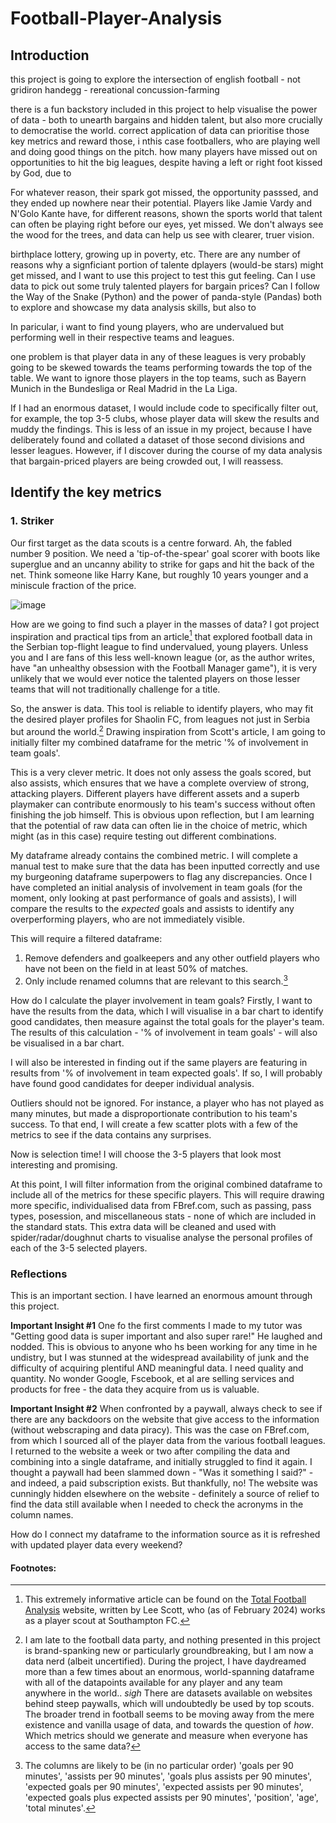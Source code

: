 # Football-Player-Analysis

## Introduction

this project is going to explore the intersection of english football - not gridiron handegg - rereational concussion-farming

there is a fun backstory included in this project to help visualise the power of data - both to unearth bargains and hidden talent, but also more crucially to democratise the world. correct application of data can prioritise those key metrics and reward those, i nthis case footballers, who are playing well and doing good things on the pitch. how many players have missed out on opportunities to hit the big leagues, despite having a left or right foot kissed by God, due to 

For whatever reason, their spark got missed, the opportunity passsed, and they ended up nowhere near their potential. Players like Jamie Vardy and N'Golo Kante have, for different reasons, shown the sports world that talent can often be playing right before our eyes, yet missed. We don't always see the wood for the trees, and data can help us see with clearer, truer vision.

birthplace lottery, growing up in poverty, etc. There are any number of reasons why a signficiant portion of talente dplayers (would-be stars) might get missed, and I want to use this project to test this gut feeling. Can I use data to pick out some truly talented players for bargain prices? Can I follow the Way of the Snake (Python) and the power of panda-style (Pandas) both to explore and showcase my data analysis skills, but also to  

In paricular, i want to find young players, who are undervalued but performing well in their respective teams and leagues.

one problem is that player data in any of these leagues is very probably going to be skewed towards the teams performing towards the top of the table. We want to ignore those players in the top teams, such as Bayern Munich in the Bundesliga or Real Madrid in the La Liga. 

If I had an enormous dataset, I would include code to specifically filter out, for example, the top 3-5 clubs, whose player data will skew the results and muddy the findings. This is less of an issue in my project, because I have deliberately found and collated a dataset of those second divisions and lesser leagues. However, if I discover during the course of my data analysis that bargain-priced players are being crowded out, I will reassess.

## Identify the key metrics

### 1. Striker

Our first target as the data scouts is a centre forward. Ah, the fabled number 9 position. We need a 'tip-of-the-spear' goal scorer with boots like superglue and an uncanny ability to strike for gaps and hit the back of the net. Think someone like Harry Kane, but roughly 10 years younger and a miniscule fraction of the price.

![image](https://github.com/brutucas/Football-Player-Analysis/assets/154451874/a7cdd34e-21aa-43a8-ad35-5e0af8d9f869) 

How are we going to find such a player in the masses of data? I got project inspiration and practical tips from an article[^fn1] that explored football data in the Serbian top-flight league to find undervalued, young players. Unless you and I are fans of this less well-known league (or, as the author writes, have "an unhealthy obsession with the Football Manager game"), it is very unlikely that we would ever notice the talented players on those lesser teams that will not traditionally challenge for a title.

So, the answer is data. This tool is reliable to identify players, who may fit the desired player profiles for Shaolin FC, from leagues not just in Serbia but around the world.[^fn2] Drawing inspiration from Scott's article, I am going to initially filter my combined dataframe for the metric '% of involvement in team goals'. 

This is a very clever metric. It does not only assess the goals scored, but also assists, which ensures that we have a complete overview of strong, attacking players. Different players have different assets and a superb playmaker can contribute enormously to his team's success without often finishing the job himself. This is obvious upon reflection, but I am learning that the potential of raw data can often lie in the choice of metric, which might (as in this case) require testing out different combinations.

My dataframe already contains the combined metric. I will complete a manual test to make sure that the data has been inputted correctly and use my burgeoning dataframe superpowers to flag any discrepancies. Once I have completed an initial analysis of involvement in team goals (for the moment, only looking at past performance of goals and assists), I will compare the results to the *expected* goals and assists to identify any overperforming players, who are not immediately visible.

This will require a filtered dataframe:
1. Remove defenders and goalkeepers and any other outfield players who have not been on the field in at least 50% of matches.
2. Only include renamed columns that are relevant to this search.[^fn3]

How do I calculate the player involvement in team goals? Firstly, I want to have the results from the data, which I will visualise in a bar chart to identify good candidates, then measure against the total goals for the player's team. The results of this calculation - '% of involvement in team goals' - will also be visualised in a bar chart. 

I will also be interested in finding out if the same players are featuring in results from '% of involvement in team expected goals'. If so, I will probably have found good candidates for deeper individual analysis.

Outliers should not be ignored. For instance, a player who has not played as many minutes, but made a disproportionate contribution to his team's success. To that end, I will create a few scatter plots with a few of the metrics to see if the data contains any surprises. 

Now is selection time! I will choose the 3-5 players that look most interesting and promising.

At this point, I will filter information from the original combined dataframe to include all of the metrics for these specific players. This will require drawing more specific, individualised data from FBref.com, such as passing, pass types, posession, and miscellaneous stats - none of which are included in the standard stats. This extra data will be cleaned and used with spider/radar/doughnut charts to visualise analyse the personal profiles of each of the 3-5 selected players. 

### Reflections

This is an important section. I have learned an enormous amount through this project. 

**Important Insight #1**
One fo the first comments I made to my tutor was "Getting good data is super important and also super rare!" He laughed and nodded. This is obvious to anyone who hs been working for any time in he undistry, but I was stunned at the widespread availability of junk and the difficulty of acquiring plentiful AND meaningful data. I need quality and quantity. No wonder Google, Fscebook, et al are selling services and products for free - the data they acquire from us is valuable. 

**Important Insight #2**
When confronted by a paywall, always check to see if there are any backdoors on the website that give access to the information (without webscraping and data piracy). This was the case on FBref.com, from which I sourced all of the player data from the various football leagues. I returned to the website a week or two after compiling the data and combining into a single dataframe, and initially struggled to find it again. I thought a paywall had been slammed down - "Was it something I said?" - and indeed, a paid subscription exists. But thankfully, no! The website was cunningly hidden elsewhere on the website - definitely a source of relief to find the data still available when I needed to check the acronyms in the column names.

How do I connect my dataframe to the information source as it is refreshed with updated player data every weekend?

#### Footnotes:
[^fn1]: This extremely informative article can be found on the [Total Football Analysis](https://totalfootballanalysis.com/data-analysis/data-analysis-finding-undervalued-young-players-in-the-serbian-top-flight) website, written by Lee Scott, who (as of February 2024) works as a player scout at Southampton FC. 
[^fn2]: I am late to the football data party, and nothing presented in this project is brand-spanking new or particularly groundbreaking, but I am now a data nerd (albeit uncertified). During the project, I have daydreamed more than a few times about an enormous, world-spanning dataframe with all of the datapoints available for any player and any team anywhere in the world.. *sigh* There are datasets available on websites behind steep paywalls, which will undoubtedly be used by top scouts. The broader trend in football seems to be moving away from the mere existence and vanilla usage of data, and towards the question of *how*. Which metrics should we generate and measure when everyone has access to the same data? 
[^fn3]: The columns are likely to be (in no particular order) 'goals per 90 minutes', 'assists per 90 minutes', 'goals plus assists per 90 minutes', 'expected goals per 90 minutes', 'expected assists per 90 minutes', 'expected goals plus expected assists per 90 minutes', 'position', 'age', 'total minutes'.
